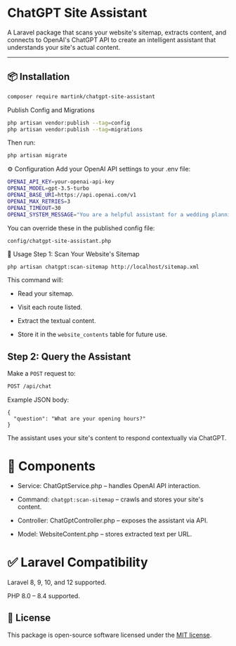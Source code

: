 # ChatGPT Site Assistant

A Laravel package that scans your website's sitemap, extracts content, and connects to OpenAI's ChatGPT API to create an intelligent assistant that understands your site's actual content.

---

## 📦 Installation

```bash
composer require martink/chatgpt-site-assistant
```

Publish Config and Migrations
```bash
php artisan vendor:publish --tag=config
php artisan vendor:publish --tag=migrations
```
Then run:
```bash
php artisan migrate
```
⚙️ Configuration
Add your OpenAI API settings to your .env file:
```bash
OPENAI_API_KEY=your-openai-api-key
OPENAI_MODEL=gpt-3.5-turbo
OPENAI_BASE_URI=https://api.openai.com/v1
OPENAI_MAX_RETRIES=3
OPENAI_TIMEOUT=30
OPENAI_SYSTEM_MESSAGE="You are a helpful assistant for a wedding planning website. Use the following context to answer the user's question."
```
You can override these in the published config file:
<pre><code>config/chatgpt-site-assistant.php</code></pre>

🧠 Usage
Step 1: Scan Your Website's Sitemap
```bash
php artisan chatgpt:scan-sitemap http://localhost/sitemap.xml
```
This command will:

* Read your sitemap.

* Visit each route listed.

* Extract the textual content.

* Store it in the <code>website_contents</code> table for future use.

## Step 2: Query the Assistant
Make a <code>POST</code> request to:
```bash
POST /api/chat
```
Example JSON body:
```
{
  "question": "What are your opening hours?"
}
```
The assistant uses your site's content to respond contextually via ChatGPT.
# 🧩 Components
* Service: ChatGptService.php – handles OpenAI API interaction.

* Command: <code>chatgpt:scan-sitemap</code> – crawls and stores your site's content.

* Controller: ChatGptController.php – exposes the assistant via API.

* Model: WebsiteContent.php – stores extracted text per URL.

# ✅ Laravel Compatibility
Laravel 8, 9, 10, and 12 supported.

PHP 8.0 – 8.4 supported.

## 📄 License

This package is open-source software licensed under the [MIT license](LICENSE).

